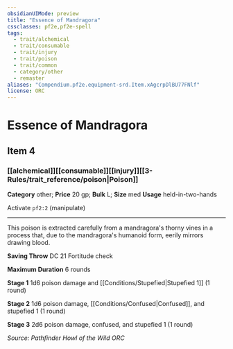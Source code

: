 ```yaml
---
obsidianUIMode: preview
title: "Essence of Mandragora"
cssclasses: pf2e,pf2e-spell
tags:
  - trait/alchemical
  - trait/consumable
  - trait/injury
  - trait/poison
  - trait/common
  - category/other
  - remaster
aliases: "Compendium.pf2e.equipment-srd.Item.xAgcrpDlBU77FNlf"
license: ORC
---
```

# Essence of Mandragora
## Item 4
### [[alchemical]][[consumable]][[injury]][[3-Rules/trait_reference/poison|Poison]]

**Category** other; 
**Price** 20 gp; 
**Bulk** L; **Size** med
**Usage** held-in-two-hands

Activate `pf2:2` (manipulate)

* * *

This poison is extracted carefully from a mandragora's thorny vines in a process that, due to the mandragora's humanoid form, eerily mirrors drawing blood.

**Saving Throw** DC 21 Fortitude check

**Maximum Duration** 6 rounds

**Stage 1** 1d6 poison damage and [[Conditions/Stupefied|Stupefied 1]] (1 round)

**Stage 2** 1d6 poison damage, [[Conditions/Confused|Confused]], and stupefied 1 (1 round)

**Stage 3** 2d6 poison damage, confused, and stupefied 1 (1 round)

*Source: Pathfinder Howl of the Wild*
*ORC*